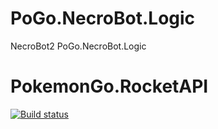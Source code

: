 # PoGo.NecroBot.Logic
NecroBot2 PoGo.NecroBot.Logic
# PokemonGo.RocketAPI

[![Build status](https://ci.appveyor.com/api/projects/status/6jdv8voq15k8187p/branch/Logic/Base?svg=true)](https://ci.appveyor.com/project/RocketBot/pogo-necrobot-logic/branch/Logic/Base)

